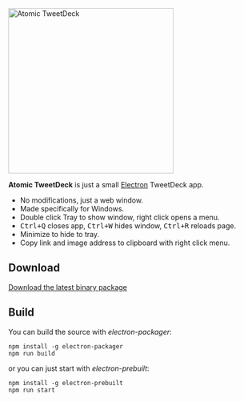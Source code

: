 <img src="https://cloud.githubusercontent.com/assets/486818/12889894/c893d2c8-ce89-11e5-9e0f-1411a9c87eec.jpg" height="330" alt="Atomic TweetDeck">

**Atomic TweetDeck** is just a small [Electron](http://electron.atom.io/) TweetDeck app.

* No modifications, just a web window.
* Made specifically for Windows.
* Double click Tray to show window, right click opens a menu.
* <kbd>Ctrl+Q</kbd> closes app, <kbd>Ctrl+W</kbd> hides window, <kbd>Ctrl+R</kbd> reloads page.
* Minimize to hide to tray.
* Copy link and image address to clipboard with right click menu.

## Download

[Download the latest binary package](https://github.com/dogancelik/atomic-tweetdeck/releases/latest)

## Build

You can build the source with *electron-packager*:

```
npm install -g electron-packager
npm run build
```

or you can just start with *electron-prebuilt*:

```
npm install -g electron-prebuilt
npm run start
```
